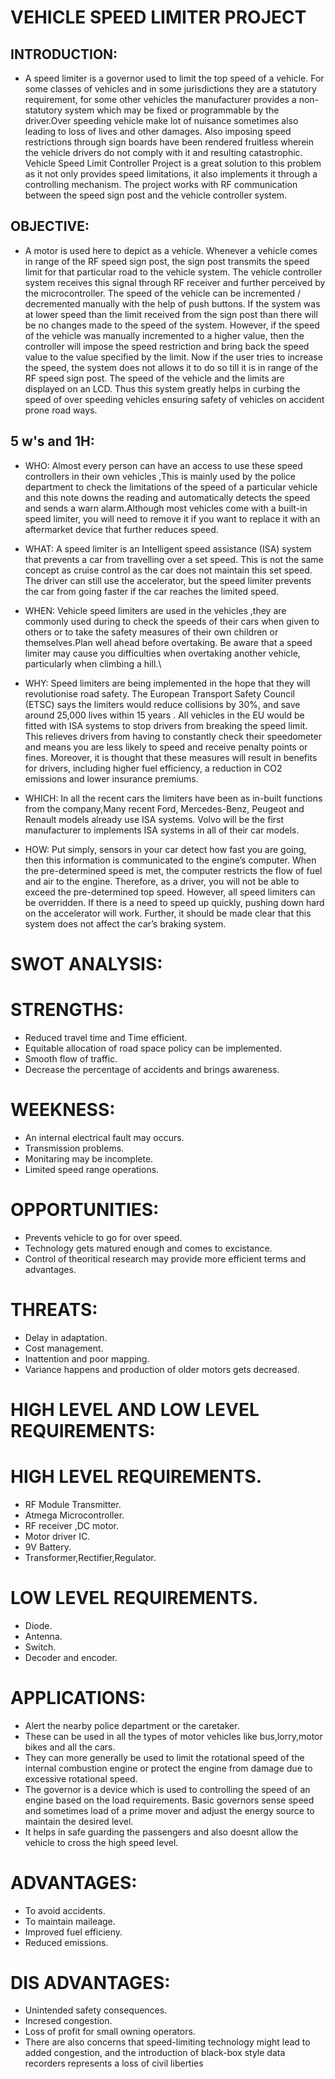 # VEHICLE SPEED LIMITER PROJECT

## INTRODUCTION:
*  A speed limiter is a governor used to limit the top speed of a vehicle. For some classes of vehicles and in some jurisdictions they are a statutory requirement, for some other vehicles the manufacturer provides a non-statutory system which may be fixed or programmable by the driver.Over speeding vehicle make lot of nuisance sometimes also leading to loss of lives and other damages. Also imposing speed restrictions through sign boards have been rendered fruitless wherein the vehicle drivers do not comply with it and resulting catastrophic. Vehicle Speed Limit Controller Project is a great solution to this problem as it not only provides speed limitations, it also implements it through a controlling mechanism. The project works with RF communication between the speed sign post and the vehicle controller system. 

## OBJECTIVE:
* A motor is used here to depict as a vehicle. Whenever a vehicle comes in range of the RF speed sign post, the sign post transmits the speed limit for that particular road to the vehicle system. The vehicle controller system receives this signal through RF receiver and further perceived by the microcontroller. The speed of the vehicle can be incremented / decremented manually with the help of push buttons. If the system was at lower speed than the limit received from the sign post than there will be no changes made to the speed of the system. However, if the speed of the vehicle was manually incremented to a higher value, then the controller will impose the speed restriction and bring back the speed value to the value specified by the limit. Now if the user tries to increase the speed, the system does not allows it to do so till it is in range of the RF speed sign post. The speed of the vehicle and the limits are displayed on an LCD. Thus this system greatly helps in curbing the speed of over speeding vehicles ensuring safety of vehicles on accident prone road ways.

## 5 w's and 1H:
* WHO:
  Almost every person can have an access to use these speed controllers in their own vehicles ,This is mainly used by the police department to check the limitations of the speed of a particular vehicle and this note downs the reading and automatically detects the speed and sends a warn alarm.Although most vehicles come with a built-in speed limiter, you will need to remove it if you want to replace it with an aftermarket device that further reduces speed.

* WHAT:
  A speed limiter is an Intelligent speed assistance (ISA) system that prevents a car from travelling over a set speed. This is not the same concept as cruise control as the car does not maintain this set speed. The driver can still use the accelerator, but the speed limiter prevents the car from going faster if the car reaches the limited speed.

* WHEN:
  Vehicle speed limiters are used in the vehicles ,they are commonly used during to check the speeds of their cars when given to others or to take the safety measures of their own children or themselves.Plan well ahead before overtaking. Be aware that a speed limiter may cause you difficulties when overtaking another vehicle, particularly when climbing a hill.\

* WHY:
  Speed limiters are being implemented in the hope that they will revolutionise road safety. The European Transport Safety Council (ETSC) says the limiters would reduce collisions by 30%, and save around 25,000 lives within 15 years . All vehicles in the EU would be fitted with ISA systems to stop drivers from breaking the speed limit. This relieves drivers from having to constantly check their speedometer and means you are less likely to speed and receive penalty points or fines. Moreover, it is thought that these measures will result in benefits for drivers, including higher fuel efficiency, a reduction in CO2 emissions and lower insurance premiums.

* WHICH:
  In all the recent cars the limiters have been as in-built functions from the company,Many recent Ford, Mercedes-Benz, Peugeot and Renault models already use ISA systems. Volvo will be the first manufacturer to implements ISA systems in all of their car models.

* HOW:
  Put simply, sensors in your car detect how fast you are going, then this information is communicated to the engine’s computer. When the pre-determined speed is met, the computer restricts the flow of fuel and air to the engine. Therefore, as a driver, you will not be able to exceed the pre-determined top speed. However, all speed limiters can be overridden. If there is a need to speed up quickly, pushing down hard on the accelerator will work. Further, it should be made clear that this system does not affect the car’s braking system.

# SWOT ANALYSIS:
 
# STRENGTHS:
* Reduced travel time and Time efficient.
* Equitable allocation of road space policy can be implemented.
* Smooth flow of traffic.
* Decrease the percentage of accidents and brings awareness.

# WEEKNESS:
* An internal electrical fault may occurs.
* Transmission problems.
* Monitaring may be incomplete.
* Limited speed range operations.

# OPPORTUNITIES:
* Prevents vehicle to go for over speed.
* Technology gets matured enough and comes to excistance.
* Control of theoritical research may provide more efficient terms and advantages.

# THREATS:
* Delay in adaptation.
* Cost management.
* Inattention and poor mapping.
* Variance happens and production of older motors gets decreased.

# HIGH LEVEL AND LOW LEVEL REQUIREMENTS:

# HIGH LEVEL REQUIREMENTS.
* RF Module Transmitter.
* Atmega  Microcontroller.
* RF receiver ,DC motor.
* Motor driver IC.
* 9V Battery.
* Transformer,Rectifier,Regulator.

# LOW LEVEL REQUIREMENTS.
* Diode.
* Antenna.
* Switch.
* Decoder and encoder.

# APPLICATIONS:

* Alert the nearby police department or the caretaker.
* These can be used in all the types of motor vehicles like bus,lorry,motor bikes and all the cars.
* They can more generally be used to limit the rotational speed of the internal combustion engine or protect the engine from     damage due to excessive rotational speed.
* The governor is a device which is used to controlling the speed of an engine based on the load requirements. Basic governors sense speed and sometimes load of a prime mover and adjust the energy source to maintain the desired level.
* It helps in safe guarding the passengers and also doesnt allow the vehicle to cross the high speed level.

# ADVANTAGES:

* To avoid accidents.
* To maintain maileage.
* Improved fuel efficieny.
* Reduced emissions.

# DIS ADVANTAGES:

* Unintended safety consequences.
* Incresed congestion.
* Loss of profit for small owning operators.
* There are also concerns that speed-limiting technology might lead to added congestion, and the introduction of black-box style data recorders represents a loss of civil liberties




  
  